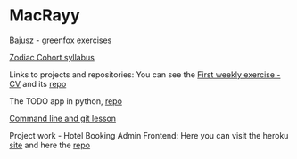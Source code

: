 # MacRayy
Bajusz - greenfox exercises

[Zodiac Cohort syllabus](https://github.com/greenfox-academy/zodiac-syllabus)

Links to projects and repositories:
You can see the [First weekly exercise - CV](https://macrayy.github.io/) and its [ repo](https://github.com/MacRayy/macrayy.github.io)

The TODO app in python, [repo](https://github.com/greenfox-academy/macrayy_todo-app)


[Command line and git lesson](https://github.com/MacRayy/git-lesson-repository)

Project work - Hotel Booking Admin Frontend: 
Here you can visit the heroku [site](https://hotel-booking-admin-frontend.herokuapp.com/login) and here the [repo](https://github.com/greenfox-academy/hotel-booking-admin-frontend)
